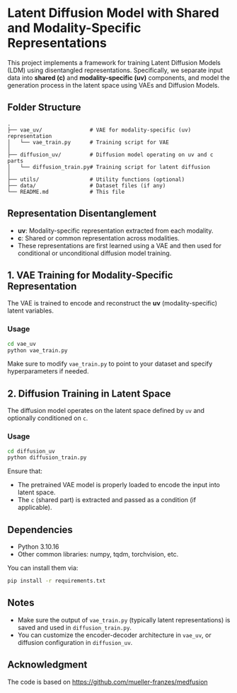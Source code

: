 
# Latent Diffusion Model with Shared and Modality-Specific Representations

This project implements a framework for training Latent Diffusion Models (LDM) using disentangled representations. Specifically, we separate input data into **shared (c)** and **modality-specific (uv)** components, and model the generation process in the latent space using VAEs and Diffusion Models.

## Folder Structure

```
.
├── vae_uv/               # VAE for modality-specific (uv) representation
│   └── vae_train.py      # Training script for VAE
│
├── diffusion_uv/         # Diffusion model operating on uv and c parts
│   └── diffusion_train.py# Training script for latent diffusion
│
├── utils/                # Utility functions (optional)
├── data/                 # Dataset files (if any)
└── README.md             # This file
```

## Representation Disentanglement

- **uv**: Modality-specific representation extracted from each modality.
- **c**: Shared or common representation across modalities.
- These representations are first learned using a VAE and then used for conditional or unconditional diffusion model training.

## 1. VAE Training for Modality-Specific Representation

The VAE is trained to encode and reconstruct the **uv** (modality-specific) latent variables.

### Usage

```bash
cd vae_uv
python vae_train.py
```

Make sure to modify `vae_train.py` to point to your dataset and specify hyperparameters if needed.

## 2. Diffusion Training in Latent Space

The diffusion model operates on the latent space defined by `uv` and optionally conditioned on `c`.

### Usage

```bash
cd diffusion_uv
python diffusion_train.py
```

Ensure that:
- The pretrained VAE model is properly loaded to encode the input into latent space.
- The `c` (shared part) is extracted and passed as a condition (if applicable).

## Dependencies

- Python 3.10.16
- Other common libraries: numpy, tqdm, torchvision, etc.

You can install them via:

```bash
pip install -r requirements.txt
```

## Notes

- Make sure the output of `vae_train.py` (typically latent representations) is saved and used in `diffusion_train.py`.
- You can customize the encoder-decoder architecture in `vae_uv`, or diffusion configuration in `diffusion_uv`.

## Acknowledgment
The code is based on https://github.com/mueller-franzes/medfusion